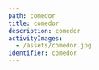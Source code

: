 ```yaml
---
path: comedor
title: comedor
description: comedor
activityImages:
  - /assets/comedor.jpg
identifier: comedor
---
```


